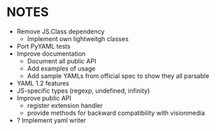 NOTES
=====

-   Remove JS.Class dependency
    -   Implement own lightweitgh classes
-   Port PyYAML tests
-   Improve documentation
    -   Document all public API
    -   Add examples of usage
    -   Add sample YAMLs from official spec to show they all parsable
-   YAML 1.2 features
-   JS-specific types (regexp, undefined, infinity)
-   Improve public API
    -   register extension handler
    -   provide methods for backward compatibility with visionmedia
-   ? Implement yaml writer

